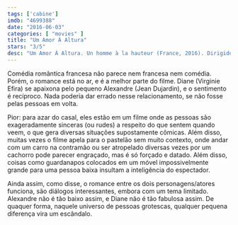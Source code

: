 ```yaml
---
tags: ['cabine']
imdb: "4699388"
date: "2016-06-03"
categories: [ "movies" ]
title: "Um Amor À Altura"
stars: "3/5"
desc: "Um Amor À Altura. Un homme à la hauteur (France, 2016). Dirigido por Laurent Tirard. Escrito por Marcos Carnevale, Laurent Tirard, Laurent Tirard, Laurent Tirard, Grégoire Vigneron, Grégoire Vigneron, Grégoire Vigneron. Com Jean Dujardin, Virginie Efira, Cédric Kahn, Stéphanie Papanian, César Domboy, Edmonde Franchi, Manoëlle Gaillard, Bruno Gomila, Camille Damour."
---
```

Comédia romântica francesa não parece nem francesa nem comédia. Porém, o romance está no ar, e é a melhor parte do filme. Diane (Virginie Efira) se apaixona pelo pequeno Alexandre (Jean Dujardin), e o sentimento é recíproco. Nada poderia dar errado nesse relacionamento, se não fosse pelas pessoas em volta.

Pior: para azar do casal, eles estão em um filme onde as pessoas são exageradamente sinceras (ou rudes) a respeito do que sentem quando veem, o que gera diversas situações supostamente cômicas. Além disso, muitas vezes o filme apela para o pastelão sem muito contexto, onde andar com um carro na contramão ou ser atropelado diversas vezes por um cachorro pode parecer engraçado, mas é só forçado e datado. Além disso, coisas como guardanapos colocados em um móvel impossivelmente grande para uma pessoa baixa insultam a inteligência do espectador.

Ainda assim, como disse, o romance entre os dois personagens/atores funciona, são diálogos interessantes, embora com um tema limitado. Alexandre não é tão baixo assim, e Diane não é tão fabulosa assim. De quaquer forma, naquele universo de pessoas grotescas, qualquer pequena diferença vira um escândalo.
